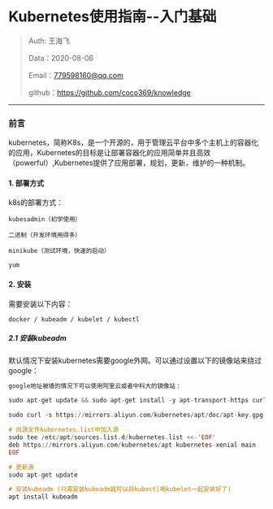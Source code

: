 

# Kubernetes使用指南--入门基础

> Auth: 王海飞
>
> Data：2020-08-06
>
> Email：779598160@qq.com
>
> github：https://github.com/coco369/knowledge

------

### 前言

​	kubernetes，简称K8s，是一个开源的，用于管理云平台中多个主机上的容器化的应用，Kubernetes的目标是让部署容器化的应用简单并且高效（powerful）,Kubernetes提供了应用部署，规划，更新，维护的一种机制。

#### 1. 部署方式

k8s的部署方式：

    kubesadmin（初学使用）
    
    二进制（开发环境用得多）
    
    minikube（测试环境，快速的启动）
    
    yum

#### 2. 安装

需要安装以下内容：

    docker / kubeadm / kubelet / kubectl

##### 2.1 安装kubeadm

默认情况下安装kubernetes需要google外网。可以通过设置以下的镜像站来绕过google：

```haskell
google地址被墙的情况下可以使用阿里云或者中科大的镜像站：

sudo apt-get update && sudo apt-get install -y apt-transport-https curl

sudo curl -s https://mirrors.aliyun.com/kubernetes/apt/doc/apt-key.gpg | sudo apt-key add -

# 向源文件kubernetes.list中加入源
sudo tee /etc/apt/sources.list.d/kubernetes.list <<-'EOF'
deb https://mirrors.aliyun.com/kubernetes/apt kubernetes-xenial main
EOF

# 更新源
sudo apt-get update

# 安装kubeadm (只需安装kubeadm就可以将kubectl喝kubelet一起安装好了)
apt install kubeadm
```


